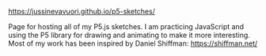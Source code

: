 
https://jussinevavuori.github.io/p5-sketches/

Page for hosting all of my P5.js sketches.
I am practicing JavaScript and using the P5 library for drawing and
animating to make it more interesting. Most of my work has been
inspired by Daniel Shiffman: https://shiffman.net/